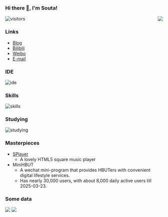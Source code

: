 ### Hi there 👋, I'm Souta!

<img src="https://github-readme-stats.mrdulin.vercel.app/api?username=CatSouta&count_private=true&show_icons=true&hide_border=true&icon_color=F5B83D&title_color=F5B83D" align="right" />

![visitors](https://visitor-badge.laobi.icu/badge?page_id=CatSouta.visitor-badge)

### Links

- [Blog](https://souta.cc)
- [Bilibili](https://space.bilibili.com/20302686)
- [Weibo](https://weibo.com/u/7047992638)
- [E-mail](mailto:im@souta.cc)

### IDE

![ide](https://skillicons.dev/icons?i=vscode,idea&theme=light)

### Skills

![skills](https://skillicons.dev/icons?i=html,js,ts,css,scss,vue,nuxt,react,php,go,docker,git,webpack,vite,linux,debian&theme=light)

### Studying

![studying](https://skillicons.dev/icons?i=react,electron,java&theme=light)

### Masterpieces

- [SPlayer](https://github.com/CatSouta/splayer-js)
  - A lovely HTML5 square music player
- MiniHBUT
  - A wechat mini-program that provides HBUTers with convenient digital lifestyle services.
  - Has nearly 30,000 users, with about 8,000 daily active users till 2025-03-23.

### Some data

<p>
  <img src="https://api.githubtrends.io/user/svg/CatSouta/langs?time_range=one_year&include_private=True&theme=classic" />
  <img src="https://api.githubtrends.io/user/svg/CatSouta/repos?time_range=one_year&include_private=true&theme=classic" />
</p>
